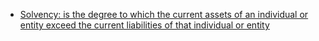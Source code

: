 - [Solvency: is the degree to which the current assets of an individual or entity exceed the current liabilities of that individual or entity](https://www.investopedia.com/terms/s/solvency.asp)
